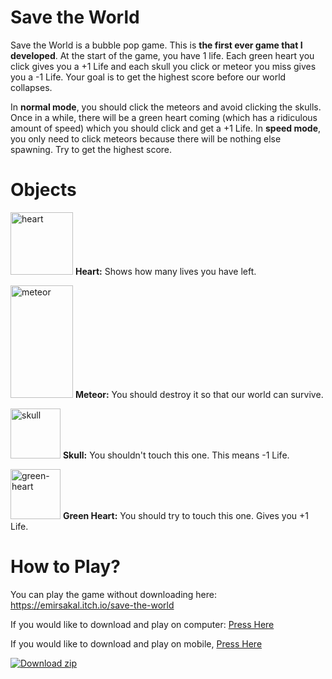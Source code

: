 # Save the World

Save the World is a bubble pop game. This is **the first ever game that I developed**.
At the start of the game, you have 1 life. Each green heart you click gives you a +1 Life and each skull you click or meteor you miss gives you a -1 Life. Your goal is to get the highest score before our world collapses.


In **normal mode**, you should click the meteors and avoid clicking the skulls. Once in a while, there will be a green heart coming (which has a ridiculous amount of speed) which you should click and get a +1 Life.
In **speed mode**, you only need to click meteors because there will be nothing else spawning. Try to get the highest score.

# Objects

<img src="https://img.itch.zone/aW1nLzEyMTU1MzE0LnBuZw==/original/NOVvQU.png" height="100" width="100" style="color: inherit; font-family: inherit; font-size: inherit;" alt="heart" title="heart"> **Heart:** Shows how many lives you have left.

<img src="https://img.itch.zone/aW1nLzEyMTU1MzA1LnBuZw==/original/Y%2F3FG9.png" height="180" width="100" style="color: inherit; font-family: inherit; font-size: inherit;" alt="meteor" title="meteor"> **Meteor:** You should destroy it so that our world can survive.

<img src="https://img.itch.zone/aW1nLzEyMTU1MzA2LnBuZw==/original/NRgz1g.png" alt="skull" title="skull" height="80" width="80"> **Skull:** You shouldn't touch this one. This means -1 Life.

<img src="https://img.itch.zone/aW1nLzEyMTU1MzE4LnBuZw==/original/GNnxwM.png" alt="green-heart" title="green-heart" height="80" width="80"> **Green Heart:** You should try to touch this one. Gives you +1 Life.

# How to Play?

You can play the game without downloading here: https://emirsakal.itch.io/save-the-world

<!-- BEGIN LATEST DOWNLOAD BUTTON -->

<!-- END LATEST DOWNLOAD BUTTON -->

If you would like to download and play on computer: [Press Here](https://github.com/emirsakal/SaveTheWorld/tree/main/PlayforPC)

If you would like to download and play on mobile, [Press Here](https://github.com/emirsakal/SaveTheWorld/tree/main/Playformobile)

[![Download zip](https://custom-icon-badges.herokuapp.com/badge/-Download-blue?style=for-the-badge&logo=download&logoColor=white "Download zip")](https://github.com/emirsakal/SaveTheWorld/tree/main/PlayforPC)
<!-- END LATEST DOWNLOAD BUTTON -->
